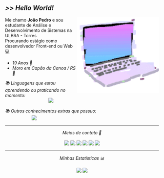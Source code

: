 ## <em> >> Hello World! </em>

<img src="/imagens/notebookGif-crop.gif" alt="ilustração de um computador" min-width="270px" max-width="270px" width="270px" align="right">

<p align="left"> 
Me chamo <b>João Pedro</b> e sou estudante de Análise e Desenvolvimento de Sistemas na ULBRA - Torres <br>
Procurando estágio como desenvolvedor Front-end ou Web💻
</p>

<p align="left">
 <em> 
   
* 19 Anos  🎂 <br>
* Moro em Capão da Canoa / RS  📍 <br>
 
</p>

<p align="left">
  📚 Linguagens que estou aprendendo ou praticando no momento: <br>
  &nbsp;&nbsp;&nbsp;&nbsp;&nbsp;&nbsp;&nbsp;&nbsp;&nbsp;&nbsp;&nbsp;&nbsp;&nbsp;&nbsp;&nbsp;&nbsp;&nbsp;&nbsp;&nbsp;&nbsp;&nbsp;&nbsp;&nbsp;&nbsp;&nbsp;&nbsp;&nbsp;&nbsp;&nbsp;&nbsp;&nbsp;&nbsp;&nbsp;&nbsp;&nbsp;
  <img height="25px" src="https://skillicons.dev/icons?i=html,css,js,cs,py,php">
</p>  

<p align="left">
  📚 Outros conhecimentos extras que possuo: <br>
  &nbsp;&nbsp;&nbsp;&nbsp;&nbsp;&nbsp;&nbsp;&nbsp;&nbsp;&nbsp;&nbsp;&nbsp;&nbsp;&nbsp;&nbsp;&nbsp;&nbsp;&nbsp;&nbsp;&nbsp;&nbsp;
  <img height="25px" src="https://skillicons.dev/icons?i=bootstrap,arduino,autocad,figma,git">
</p>

</em>
<hr>

<div align="center" >
<em> Meios de contato 📩 </em>
<br><br>
<div align="center">
  <a href ="https://drive.google.com/file/d/18j1s0ZHgSPYo3rPWyiCZTuk8Fy4h3lCP/view?usp=sharing"><img src="https://img.shields.io/badge/Curriculo-8A2BE2?style=for-the-badge&logo=document&logoColor=white" target="_blank"></a>
  <a href ="https://wa.me/5551989544006"><img src="https://img.shields.io/badge/WhatsApp-25D366?style=for-the-badge&logo=whatsapp&logoColor=white" target="_blank"></a>
  <a href ="mailto:pedjoness28@gmail.com?subject=Ol%C3%A1!"><img src="https://img.shields.io/badge/Gmail-D14836?style=for-the-badge&logo=gmail&logoColor=white" target="_blank"></a>
  <a href ="https://www.linkedin.com/in/xjoaopedro/"><img src="https://img.shields.io/badge/LinkedIn-0077B5?style=for-the-badge&logo=linkedin&logoColor=white" target="_blank"></a>
  <a href ="https://www.instagram.com/xjoaopedro__/"><img src="https://img.shields.io/badge/Instagram-E4405F?style=for-the-badge&logo=instagram&logoColor=white" target="_blank"></a>
  <a href ="https://t.me/xJoaoPedrox"><img src="https://img.shields.io/badge/Telegram-2CA5E0?style=for-the-badge&logo=telegram&logoColor=white" target="_blank"></a>
</div>
</div>

<hr>
<div align="center" >
<em> Minhas Estatísticas 📊 </em>
<br><br>
<img height="160cm" src="https://github-readme-stats.vercel.app/api?username=xJoaoPedro&count_private=true&show_icons=true&theme=tokyonight" />
<img height="160cm" src="https://github-readme-stats.vercel.app/api/top-langs?username=xJoaoPedro&layout=compact&theme=tokyonight" />
</div>
